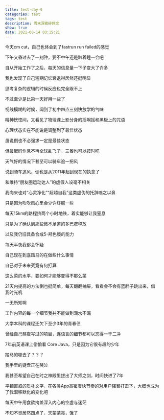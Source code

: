 ```yaml
---
title: test-day-9
categories: test
tags: test
description: 周末深夜碎碎念
show: true
date: 2021-08-14 03:15:21
---
```


今天cm cut，自己也体会到了fastrun run failed的感觉

下午又昏过去了一刻钟，要不中午还是趴着睡一会吧

自从开始工作了之后，每天的信息量一下子变大了许多

我也发现了自己短期记忆衰退得居然还挺明显

思考复杂的逻辑的时候反应也完全跟不上

不过至少是比第一天好用一些了

视线模糊的时候，闻到了初中四点三刻快放学的气味

精神恍惚间，又看见了物理课上影分身的摇啊摇和黑板上的咒语

心理状态实在不能说是调整到了最佳状态

虽说倒也不必强求一定是最佳状态

但最起码作息不再全球乱飞了，三餐也可以按时吃

天气好的情况下甚至可以骑车追一把风

说到骑车追风，倒也是从2011年起到现在的执念了

和维持“朋友圈运动达人”的虚假人设毫不相关

我向来也对“心灵净化”“超越自我”这类虚伪的托辞嗤之以鼻

只是因为吹吹风心里会少许舒服一些

每天15km的路程挤两个小时地铁，着实能够让我窒息

只是为了确认到那些微不足道的多巴胺释放

以及我仍旧具备合成5-羟色胺的能力

每天半夜我都会怀疑

自己现在到底踏马的在做些什么事情

自己对于未来究竟有何打算

这么菜的水平，要如何才能够变得不那么菜

21天内提高的方法倒也挺简单，每天翻翻抽屉，看看会不会有蓝胖子跳出来，借我时光机

一无所知啊

工作内容的每一个细节我并不能做到滴水不漏

大学本科的课程还欠下至少3年的青春债

曾经自己熬夜写过的项目，连语言的细节都可以忘得一干二净

7年前英语课上偷偷看 Core Java，只是因为它很有趣的少年

踏马的哪去了？？？

我手里的键盘正在哭泣

我甚至希望自己在时之神殿里拔出了大师之剑，时间快进了7年

平铺直叙的质朴文字，在各类App高密度快节奏的对用户降智打击下，大概也成为了我潜移默化的变化吧

每天中午用食欲掩盖深入内心的空虚与迷茫

不知不觉居然四点了，天蒙蒙亮，饿了